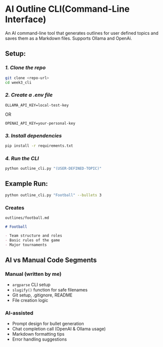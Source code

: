 # AI Outline CLI(Command-Line Interface)

An AI command-line tool that generates outlines for user defined topics and saves them as a Markdown files.
Supports Ollama and OpenAi.

## Setup:

### ***1. Clone the repo***
```bash
git clone <repo-url>
cd week3_cli
```
### ***2. Create a .env file***
```env
OLLAMA_API_KEY=local-test-key
```
OR
```env
OPENAI_API_KEY=your-personal-key
```
### ***3. Install dependencies***
```bash
pip install -r requirements.txt
```
### ***4. Run the CLI***
```bash
python outline_cli.py "(USER-DEFINED-TOPIC)"
```
## Example Run:
```bash
python outline_cli.py "Football" --bullets 3
```
### Creates
```bash
outlines/football.md
```
```markdown
# Football

- Team structure and roles
- Basic rules of the game
- Major tournaments
```
## AI vs Manual Code Segments
### Manual (written by me)
- `argparse` CLI setup
- `slugify()` function for safe filenames
- Git setup, .gitignore, README
- File creation logic

### AI-assisted
- Prompt design for bullet generation
- Chat completion call (OpenAI & Ollama usage)
- Markdown formatting tips
- Error handling suggestions
